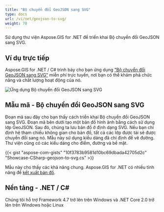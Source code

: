 ```yaml
---
title: "Bộ chuyển đổi GeoJSON sang SVG"
type: docs
url: /vi/net/geojson-to-svg/
weight: 70
---
```


Sử dụng thư viện Aspose.GIS for .NET để triển khai Bộ chuyển đổi GeoJSON sang SVG.

## **Ví dụ trực tiếp**

Aspose.GIS for .NET / C# trình bày cho bạn ứng dụng ["Bộ chuyển đổi GeoJSON sang SVG"](https://products.aspose.app/gis/viewer/geojson-to-svg) miễn phí trực tuyến, nơi bạn có thể khám phá chức năng và chất lượng hoạt động của nó.

![Ứng dụng Bộ chuyển đổi GeoJSON sang SVG](viewer.png)

## **Mẫu mã - Bộ chuyển đổi GeoJSON sang SVG**

Đoạn mã sau đây cho bạn thấy cách triển khai Bộ chuyển đổi GeoJSON sang SVG. Đoạn mã bên dưới tạo một bản đồ hình ảnh bằng cách sử dụng lớp GeoJSON. Sau đó, chúng ta lưu bản đồ ở định dạng SVG. Nếu bạn chỉ định hệ tham chiếu không gian cho bản đồ, tất cả các lớp được tải sẽ được chuyển đổi sang nó.
Mẫu này sử dụng kiểu dáng đã chỉ định để vẽ đường. Thư viện cũng có các kiểu dáng cho điểm, đường và bề mặt.

{{< gist "aspose-com-gists" "10f3783b9581d10bc69dbada42705d2c" "Showcase-CSharp-geojson-to-svg.cs" >}}

Mẫu này cho thấy các khả năng chung. Aspose.GIS for .NET có nhiều tính năng để [kết xuất bản đồ](https://docs.aspose.com/gis/net/map-rendering/).

## **Nền tảng - .NET / C#**

Chúng tôi hỗ trợ Framework 4.7 trở lên trên Windows và .NET Core 2.0 trở lên trên Windows hoặc Linux
